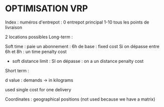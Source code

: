 # OPTIMISATION VRP

Index : numéros d'entrepot : 0 entrepot principal 
1-10 tous les points de livraison

2 locations possibles
Long-term : 


Soft time : paie un abonnement : 6h de base : fixed cost
Si on dépasse entre 6h et 8h : un time penalty cost

+ soft distance limit : 
SI on dépasse : on a un distance penalty cost

Short term :

d value : demands -> in kilograms

used single cost for one delivery

Coordinates : geographical positions (not used because we have a matrix)

